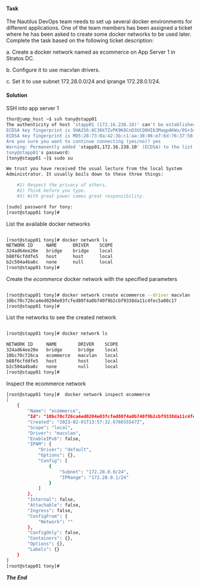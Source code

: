 #### Task
The Nautilus DevOps team needs to set up several docker environments for different applications. One of the team members has been assigned a ticket where he has been asked to create some docker networks to be used later. Complete the task based on the following ticket description:



a. Create a docker network named as ecommerce on App Server 1 in Stratos DC.

b. Configure it to use macvlan drivers.

c. Set it to use subnet 172.28.0.0/24 and iprange 172.28.0.1/24.

#### Solution

SSH into app server 1

```bash
thor@jump_host ~$ ssh tony@stapp01
The authenticity of host 'stapp01 (172.16.238.10)' can't be established.
ECDSA key fingerprint is SHA256:8C36kTZvPK9K8CnD3UCQ0HI63MaqpAKWx/0S+3at2QE.
ECDSA key fingerprint is MD5:28:73:0a:42:3b:c1:aa:38:06:e7:6d:76:37:58:1a:b2.
Are you sure you want to continue connecting (yes/no)? yes
Warning: Permanently added 'stapp01,172.16.238.10' (ECDSA) to the list of known hosts.
tony@stapp01's password: 
[tony@stapp01 ~]$ sudo su

We trust you have received the usual lecture from the local System
Administrator. It usually boils down to these three things:

    #1) Respect the privacy of others.
    #2) Think before you type.
    #3) With great power comes great responsibility.

[sudo] password for tony: 
[root@stapp01 tony]# 
```

List the available docker networks

```bash

[root@stapp01 tony]# docker network ls
NETWORK ID     NAME      DRIVER    SCOPE
324ad64ee20e   bridge    bridge    local
b88f6cfddfe5   host      host      local
b2c504a4ba6c   none      null      local
[root@stapp01 tony]# 
```

Create the *ecommerce* docker network with the specified parameters

```bash

[root@stapp01 tony]# docker network create ecommerce --driver macvlan --subnet 172.28.0.0/24 --ip-range 172.28.0.1/24
10bc70c726ca4ed0204e03fcfed80f4a0b740f9b2cbf9338da11c4fec5a08c17
[root@stapp01 tony]# 
```

List the networks to see the created network

```bash

[root@stapp01 tony]# docker network ls

NETWORK ID     NAME        DRIVER    SCOPE
324ad64ee20e   bridge      bridge    local
10bc70c726ca   ecommerce   macvlan   local
b88f6cfddfe5   host        host      local
b2c504a4ba6c   none        null      local
[root@stapp01 tony]# 
```

Inspect the ecommerce network

```bash
[root@stapp01 tony]#  docker network inspect ecommerce
[
    {
        "Name": "ecommerce",
        "Id": "10bc70c726ca4ed0204e03fcfed80f4a0b740f9b2cbf9338da11c4fec5a08c17",
        "Created": "2023-02-01T13:57:32.676655547Z",
        "Scope": "local",
        "Driver": "macvlan",
        "EnableIPv6": false,
        "IPAM": {
            "Driver": "default",
            "Options": {},
            "Config": [
                {
                    "Subnet": "172.28.0.0/24",
                    "IPRange": "172.28.0.1/24"
                }
            ]
        },
        "Internal": false,
        "Attachable": false,
        "Ingress": false,
        "ConfigFrom": {
            "Network": ""
        },
        "ConfigOnly": false,
        "Containers": {},
        "Options": {},
        "Labels": {}
    }
]
[root@stapp01 tony]# 
```

***The End***
